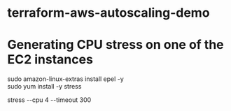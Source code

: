 # terraform-aws-autoscaling-demo

# Generating CPU stress on one of the EC2 instances
sudo amazon-linux-extras install epel -y  
sudo yum install -y stress

stress --cpu 4 --timeout 300